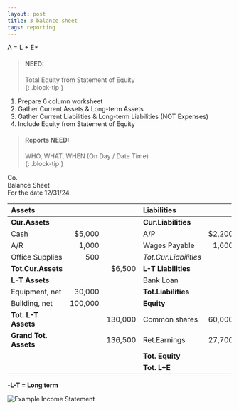 ```yaml
---
layout: post
title: 3 balance sheet
tags: reporting
---
```


A = L + E* 

>#### NEED: 
>
>Total Equity from Statement of Equity   
{: .block-tip }

1. Prepare 6 column worksheet   
2. Gather Current Assets & Long-term Assets  
3. Gather Current Liabilities & Long-term Liabilities (NOT Expenses)  
4. Include Equity from Statement of Equity 

> #### Reports NEED:
>
> WHO, WHAT, WHEN (On Day / Date Time)  
{: .block-tip }

Co.    
Balance Sheet   
For the date 12/31/24   

|Assets|  |  |Liabilities| | |
|:-|-:|-:|:-|-:|-:|
|**Cur.Assets**| | |**Cur.Liabilities**| | |
|Cash|$5,000| |A/P|$2,200| |
|A/R|1,000| |Wages Payable|1,600| |
|Office Supplies|500| |*Tot.Cur.Liabilities*| |3,800|
|**Tot.Cur.Assets**| |$6,500 |**L-T Liabilities**| | |
|**L-T Assets**| | |Bank Loan| |45,000|
|Equipment, net|30,000| |**Tot.Liabilities**| |48,800|
|Building, net|100,000| |**Equity**|| |
|**Tot. L-T Assets**| |130,000 |Common shares|60,000| |
|**Grand Tot. Assets** | |136,500|Ret.Earnings|27,700| |
| | | |**Tot. Equity**| |87,700|
| | | |**Tot. L+E**| |$136,500|

-**L-T = Long term**  

![Example Income Statement](/assets/tony-bell/balance.sheet.numbers.png)   


